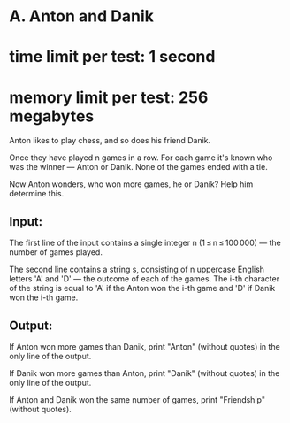 
# A. Anton and Danik
# time limit per test: 1 second
# memory limit per test: 256 megabytes

Anton likes to play chess, and so does his friend Danik.

Once they have played n games in a row. For each game it's known who was the winner — Anton or Danik. None of the games ended with a tie.

Now Anton wonders, who won more games, he or Danik? Help him determine this.

## Input:

The first line of the input contains a single integer n (1 ≤ n ≤ 100 000) — the number of games played.

The second line contains a string s, consisting of n uppercase English letters 'A' and 'D' — the outcome of each of the games. The i-th character of the string is equal to 'A' if the Anton won the i-th game and 'D' if Danik won the i-th game.

## Output:

If Anton won more games than Danik, print "Anton" (without quotes) in the only line of the output.

If Danik won more games than Anton, print "Danik" (without quotes) in the only line of the output.

If Anton and Danik won the same number of games, print "Friendship" (without quotes).

